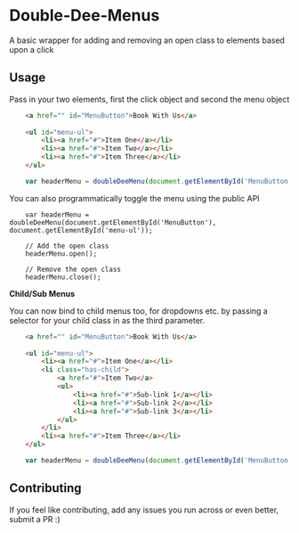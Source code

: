 # Double-Dee-Menus

A basic wrapper for adding and removing an open class to elements based upon a click

## Usage

Pass in your two elements, first the click object and second the menu object

```html
    <a href="" id="MenuButton">Book With Us</a>
    
    <ul id="menu-ul">
        <li><a href="#">Item One</a></li>
        <li><a href="#">Item Two</a></li>
        <li><a href="#">Item Three</a></li>
    </ul>
```

```javascript
    var headerMenu = doubleDeeMenu(document.getElementById('MenuButton'), document.getElementById('menu-ul'));
```


You can also programmatically toggle the menu using the public API

```
    var headerMenu = doubleDeeMenu(document.getElementById('MenuButton'), document.getElementById('menu-ul'));
   
    // Add the open class
    headerMenu.open();
    
    // Remove the open class
    headerMenu.close();
```

**Child/Sub Menus**

You can now bind to child menus too, for dropdowns etc. by passing a selector for your child class in as the third parameter.

```html
    <a href="" id="MenuButton">Book With Us</a>
    
    <ul id="menu-ul">
        <li><a href="#">Item One</a></li>
        <li class="has-child">
            <a href="#">Item Two</a>
            <ul>
                <li><a href="#">Sub-link 1</a></li>
                <li><a href="#">Sub-link 2</a></li>
                <li><a href="#">Sub-link 3</a></li>
            </ul>
        </li>
        <li><a href="#">Item Three</a></li>
    </ul>
```

```javascript
    var headerMenu = doubleDeeMenu(document.getElementById('MenuButton'), document.getElementById('menu-ul'), document.querySelectorAll('.has-child'));
```

## Contributing

If you feel like contributing, add any issues you run across or even better, submit a PR :)